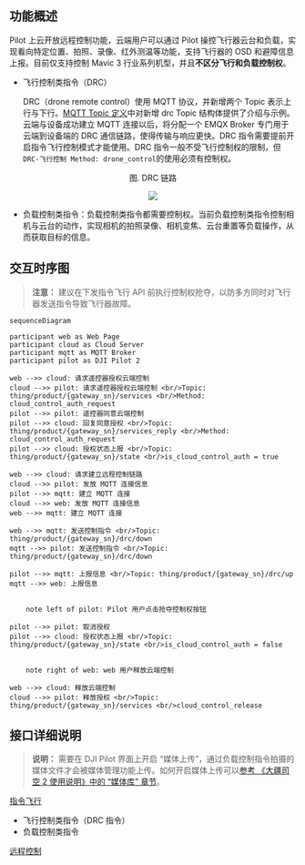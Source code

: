 ## 功能概述 

Pilot 上云开放远程控制功能，云端用户可以通过 Pilot 操控飞行器云台和负载，实现看向特定位置、拍照、录像、红外测温等功能，支持飞行器的 OSD 和避障信息上报。目前仅支持控制 Mavic 3 行业系列机型，并且**不区分飞行和负载控制权**。

* 飞行控制类指令（DRC）
  
  DRC（drone remote control）使用 MQTT 协议，并新增两个 Topic 表示上行与下行。[MQTT Topic 定义](https://developer.dji.com/doc/cloud-api-tutorial/cn/api-reference/dock-to-cloud/mqtt/topic-definition.html)中对新增 drc Topic 结构体提供了介绍与示例。云端与设备成功建立 MQTT 连接以后，将分配一个 EMQX Broker 专门用于云端到设备端的 DRC 通信链路，使得传输与响应更快。DRC 指令需要提前开启指令飞行控制模式才能使用。DRC 指令一般不受飞行控制权的限制，但 `DRC-飞行控制 Method: drone_control`的使用必须有控制权。

<div>
<div div style="text-align: center"><p>图. DRC 链路</p></div>
<div align=center>
<img src="https://terra-1-g.djicdn.com/71a7d383e71a4fb8887a310eb746b47f/cloudapi/v1.4/DRC-link.png" style="width:auto"/>
</div></div>

* 负载控制类指令：负载控制类指令都需要控制权。当前负载控制类指令控制相机与云台的动作，实现相机的拍照录像、相机变焦、云台重置等负载操作，从而获取目标的信息。


## 交互时序图

> **注意：** 建议在下发指令飞行 API 前执行控制权抢夺，以防多方同时对飞行器发送指令导致飞行器故障。

```mermaid
sequenceDiagram

participant web as Web Page
participant cloud as Cloud Server
participant mqtt as MQTT Broker
participant pilot as DJI Pilot 2

web -->> cloud: 请求遥控器授权云端控制
cloud -->> pilot: 请求遥控器授权云端控制 <br/>Topic: thing/product/{gateway_sn}/services <br/>Method: cloud_control_auth_request
pilot -->> pilot: 遥控器同意云端控制
pilot -->> cloud: 回复同意授权 <br/>Topic: thing/product/{gateway_sn}/services_reply <br/>Method: cloud_control_auth_request
pilot -->> cloud: 授权状态上报 <br/>Topic: thing/product/{gateway_sn}/state <br/>is_cloud_control_auth = true

web -->> cloud: 请求建立远程控制链路
cloud -->> pilot: 发放 MQTT 连接信息
pilot -->> mqtt: 建立 MQTT 连接
cloud -->> web: 发放 MQTT 连接信息
web -->> mqtt: 建立 MQTT 连接

web -->> mqtt: 发送控制指令 <br/>Topic: thing/product/{gateway_sn}/drc/down
mqtt -->> pilot: 发送控制指令 <br/>Topic: thing/product/{gateway_sn}/drc/down

pilot -->> mqtt: 上报信息 <br/>Topic: thing/product/{gateway_sn}/drc/up
mqtt -->> web: 上报信息


    note left of pilot: Pilot 用户点击抢夺控制权按钮

pilot -->> pilot: 取消授权
pilot -->> cloud: 授权状态上报 <br/>Topic: thing/product/{gateway_sn}/state <br/>is_cloud_control_auth = false


    note right of web: web 用户释放云端控制

web -->> cloud: 释放云端控制
cloud -->> pilot: 释放授权 <br/>Topic: thing/product/{gateway_sn}/services <br/>cloud_control_release
```

## 接口详细说明

> **说明：** 需要在 DJI Pilot 界面上开启 “媒体上传”，通过负载控制指令拍摄的媒体文件才会被媒体管理功能上传。如何开启媒体上传可以[参考 《大疆司空 2 使用说明》中的 “媒体库” 章节](https://fh.dji.com/user-manual/cn/media-files.html)。

[指令飞行](https://developer.dji.com/doc/cloud-api-tutorial/cn/api-reference/pilot-to-cloud/mqtt/rc-pro/drc.html)

* 飞行控制类指令（DRC 指令）
* 负载控制类指令

[远程控制](https://developer.dji.com/doc/cloud-api-tutorial/cn/api-reference/pilot-to-cloud/mqtt/rc-pro/remote-control.html)
